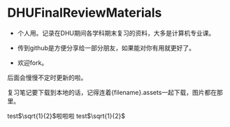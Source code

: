 # DHUFinalReviewMaterials

- 个人用。记录在DHU期间各学科期末复习的资料，大多是计算机专业课。

- 传到github是方便分享给一部分朋友，如果能对你有用就更好了。
- 欢迎fork。

后面会慢慢不定时更新的啦。

复习笔记要下载到本地的话，记得连着{filename}.assets一起下载，图片都在那里。

test$\sqrt{1}{2}$啦啦啦
test$\sqrt{1}{2}$
